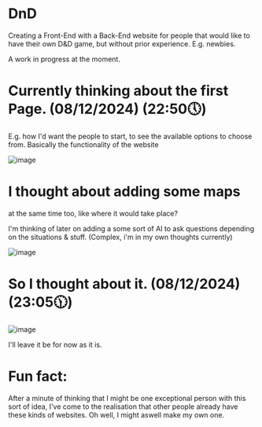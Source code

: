 # DnD
Creating a Front-End with a Back-End website for people that would like to have their own D&D game, but without prior experience. E.g. newbies.

A work in progress at the moment.

# Currently thinking about the first Page. (08/12/2024) (22:50🕔)

E.g. how I'd want the people to start, to see the available options to choose from.
Basically the functionality of the website

![image](https://github.com/user-attachments/assets/4c3226e7-6c08-4d79-8b5e-a574c551536d)

# I thought about adding some maps
at the same time too, like where it would take place?

I'm thinking of later on adding a some sort of AI to ask questions depending on the situations & stuff. (Complex, i'm in my own thoughts currently)

![image](https://github.com/user-attachments/assets/35f9abb7-c7cc-4012-95b4-c644cabdffa8)


# So I thought about it. (08/12/2024) (23:05🕦)

![image](https://github.com/user-attachments/assets/342b4182-0a9c-45c3-9cac-73d115313e07)

I'll leave it be for now as it is.

# Fun fact: 
After a minute of thinking that I might be one exceptional person with this sort of idea, I've come to the realisation that other people already have these kinds of websites. Oh well, I might aswell make my own one.
